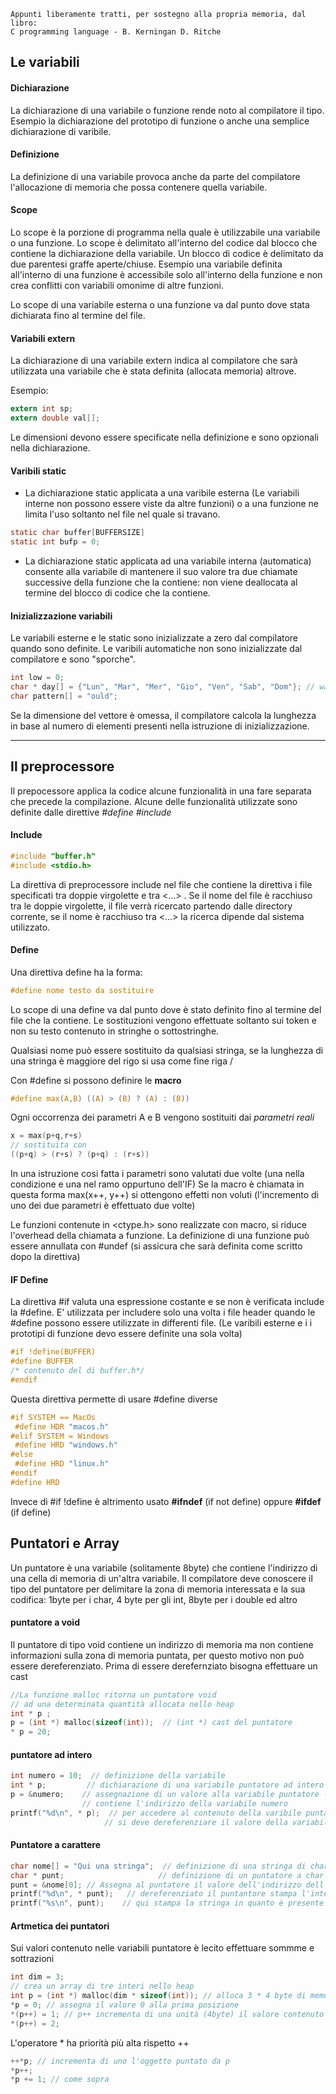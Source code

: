 ```
Appunti liberamente tratti, per sostegno alla propria memoria, dal libro:
C programming language - B. Kerningan D. Ritche
```

## Le variabili

#### Dichiarazione

La dichiarazione di una variabile o funzione rende noto al compilatore il tipo.
Esempio la dichiarazione del prototipo di funzione o anche una semplice dichiarazione di varibile.

#### Definizione

La definizione di una variabile provoca anche da parte del compilatore
 l'allocazione di memoria che possa contenere quella variabile.  


#### Scope 

Lo scope è la porzione di programma nella quale è utilizzabile una variabile o una funzione. 
Lo scope è delimitato all'interno del codice dal blocco che contiene la dichiarazione della variabile. 
Un blocco di codice è delimitato da due parentesi graffe aperte/chiuse. 
Esempio una variabile definita all'interno di una funzione è accessibile solo all'interno della funzione 
e non crea conflitti con variabili omonime di altre funzioni.

Lo scope di una variabile esterna o una funzione va dal punto dove stata dichiarata fino al termine del file.

#### Variabili extern

La dichiarazione di una variabile extern indica al compilatore che sarà
 utilizzata una variabile che è stata definita (allocata memoria) altrove.

Esempio:
```C
extern int sp;
extern double val[];
```
Le dimensioni devono essere specificate nella definizione e sono opzionali 
nella dichiarazione. 

#### Varibili static

* La dichiarazione static applicata a una varibile esterna (Le variabili interne non possono essere viste da altre funzioni) o a una funzione ne limita l'uso soltanto nel file nel quale si travano. 

```C
static char buffer[BUFFERSIZE]
static int bufp = 0;
```

* La dichiarazione static applicata ad una variabile interna (automatica) consente alla variabile di mantenere il suo valore tra due chiamate successive della funzione che la contiene: non viene deallocata al termine del blocco di codice che la contiene.


#### Inizializzazione variabili

Le variabili esterne e le static sono inizializzate a zero dal compilatore quando sono definite. 
Le varibili automatiche non sono inizializzate dal compilatore e sono "sporche".

```C
int low = 0;
char * day[] = {"Lun", "Mar", "Mer", "Gio", "Ven", "Sab", "Dom"}; // warning in C++
char pattern[] = "ould";
```
Se la dimensione del vettore è omessa, il compilatore calcola la lunghezza in
base al numero di elementi presenti nella istruzione di inizializzazione.
 
***
## Il preprocessore

Il prepocessore applica la codice alcune funzionalità in una fare separata che precede la compilazione. 
Alcune delle funzionalità utilizzate sono definite dalle direttive *#define* *#include*

#### Include 

```C
#include "buffer.h"
#include <stdio.h>
```
La direttiva di preprocessore include nel file che contiene la direttiva i file specificati tra doppie virgolette e tra <...> . 
Se il nome del file è racchiuso tra le doppie virgolette, il file verrà ricercato partendo dalle directory corrente, 
se il nome è racchiuso tra <...> la ricerca dipende dal sistema utilizzato.

#### Define

Una direttiva define ha la forma:
```C
#define nome testo da sostituire
```
Lo scope di una define va dal punto dove è stato definito fino al termine del file che la contiene.
Le sostituzioni vengono effettuate soltanto sui token e non su testo contenuto in stringhe o sottostringhe.

Qualsiasi nome può essere sostituito da qualsiasi stringa, se la lunghezza di una stringa è maggiore del rigo si usa come fine riga /

Con #define si possono definire le **macro**
```C
#define max(A,B) ((A) > (B) ? (A) : (B))
```
Ogni occorrenza dei parametri A e B vengono sostituiti dai _parametri reali_
```C
x = max(p+q,r+s)
// sostituita con 
((p+q) > (r+s) ? (p+q) : (r+s))
```
In una istruzione cosi fatta i parametri sono valutati due volte (una nella condizione e una nel ramo oppurtuno dell'IF)
Se la macro è chiamata in questa forma max(x++, y++) si ottengono effetti non voluti (l'incremento di uno dei due parametri è effettuato due volte)

Le funzioni contenute in <ctype.h> sono realizzate con macro, si riduce l'overhead della chiamata a funzione.
La definizione di una  funzione può essere annullata con #undef (si assicura che sarà definita come scritto dopo la direttiva)

#### IF Define

La direttiva #if valuta una espressione costante e se non è verificata include la #define. E' utilizzata per includere solo una volta
i file header quando le #define possono essere utilizzate in differenti file. (Le varibili esterne 
e i i prototipi di funzione devo essere definite una sola volta)
```C
#if !define(BUFFER)
#define BUFFER
/* contenuto del di buffer.h*/
#endif
```
Questa direttiva permette di usare #define diverse
```C
#if SYSTEM == MacOs
 #define HDR "macos.h"
#elif SYSTEM = Windows
 #define HRD "windows.h"
#else 
 #define HRD "linux.h"
#endif
#define HRD
```
Invece di #if !define è altrimento usato __#ifndef__ (if not define) oppure __#ifdef__ (if define)



## Puntatori e Array
Un puntatore è una variabile (solitamente 8byte) che contiene l'indirizzo di una cella di memoria di un'altra variabile. 
Il compilatore deve conoscere il tipo del puntatore per delimitare la zona di memoria interessata e la sua codifica:
 1byte per i char, 4 byte per gli int, 8byte per i double ed altro
 #### puntatore a void
 Il puntatore di tipo void contiene un indirizzo di memoria ma non contiene informazioni sulla zona di memoria puntata,
 per questo motivo non può essere dereferenziato. Prima di essere derefernziato bisogna effettuare un cast
 ```C
 //La funzione malloc ritorna un puntatore void 
 // ad una determinata quantità allocata nello heap
 int * p ;
 p = (int *) malloc(sizeof(int));  // (int *) cast del puntatore
 * p = 20;
 ```
#### puntatore ad intero
```C
int numero = 10;  // definizione della variabile
int * p;         // dichiarazione di una variabile puntatore ad intero
p = &numero;    // assegnazione di un valore alla variabile puntatore -> 
                // contiene l'indirizzo della variabile numero
printf("%d\n", * p);  // per accedere al contenuto della varibile puntata 
                     // si deve dereferenziare il valore della variabile puntatore
```
#### Puntatore a carattere
```C
char nome[] = "Qui una stringa";  // definizione di una stringa di char
char * punt;                     // definizione di un puntatore a char (non è un puntatore a stringa)
punt = &nome[0]; // Assegna al puntatore il valore dell'indirizzo dell'array nome
printf("%d\n", * punt);   // dereferenziato il puntantore stampa l'intero 81 (Q)
printf("%s\n", punt);    // qui stampa la stringa in quanto è presente la direttiva %s
```
#### Artmetica dei puntatori
Sui valori contenuto nelle variabili puntatore è lecito effettuare sommme e sottrazioni
```C
int dim = 3;
// crea un array di tre interi nello heap
int p = (int *) malloc(dim * sizeof(int)); // alloca 3 * 4 byte di memoria
*p = 0; // assegna il valore 0 alla prima posizione
*(p++) = 1; // p++ incrementa di una unità (4byte) il valore contenuto in p
*(p++) = 2;
```
L'operatore * ha priorità più alta rispetto ++
```C
++*p; // incrementa di uno l'oggetto puntato da p
*p++; 
*p += 1; // come sopra
```








